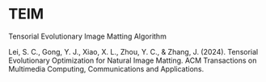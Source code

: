 # TEIM
Tensorial Evolutionary Image Matting Algorithm

Lei, S. C., Gong, Y. J., Xiao, X. L., Zhou, Y. C., & Zhang, J. (2024). Tensorial Evolutionary Optimization for Natural Image Matting. ACM Transactions on Multimedia Computing, Communications and Applications.

